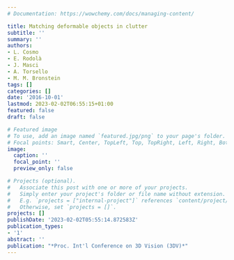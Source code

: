 ```yaml
---
# Documentation: https://wowchemy.com/docs/managing-content/

title: Matching deformable objects in clutter
subtitle: ''
summary: ''
authors:
- L. Cosmo
- E. Rodolà
- J. Masci
- A. Torsello
- M. M. Bronstein
tags: []
categories: []
date: '2016-10-01'
lastmod: 2023-02-02T06:55:15+01:00
featured: false
draft: false

# Featured image
# To use, add an image named `featured.jpg/png` to your page's folder.
# Focal points: Smart, Center, TopLeft, Top, TopRight, Left, Right, BottomLeft, Bottom, BottomRight.
image:
  caption: ''
  focal_point: ''
  preview_only: false

# Projects (optional).
#   Associate this post with one or more of your projects.
#   Simply enter your project's folder or file name without extension.
#   E.g. `projects = ["internal-project"]` references `content/project/deep-learning/index.md`.
#   Otherwise, set `projects = []`.
projects: []
publishDate: '2023-02-02T05:55:14.872583Z'
publication_types:
- '1'
abstract: ''
publication: "*Proc. Int'l Conference on 3D Vision (3DV)*"
---
```

